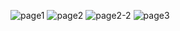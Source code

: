 
![page1](https://github.com/user-attachments/assets/5ce1c6f3-600f-444b-a556-bea785433fab)
![page2](https://github.com/user-attachments/assets/fed96f3d-7b82-4dfb-b64f-e28fb610c93f)
![page2-2](https://github.com/user-attachments/assets/0c197d45-83fb-4599-ab0b-edf2d361125d)
![page3](https://github.com/user-attachments/assets/e399b68f-5345-4741-adae-112f37a01dde)
